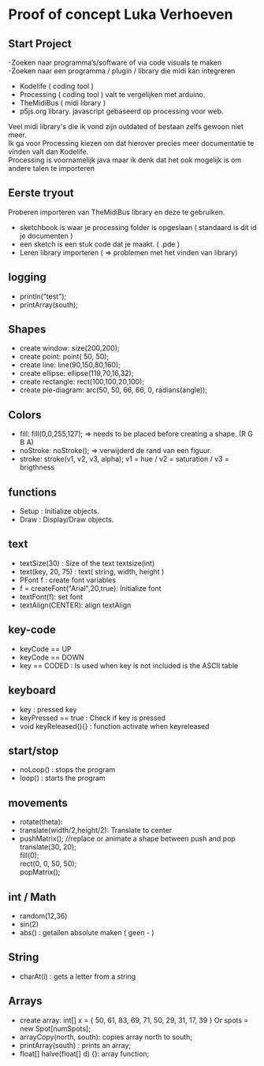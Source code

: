 # Proof of concept Luka Verhoeven
## Start Project
-Zoeken naar programma’s/software of via code visuals te maken <br />
-Zoeken naar een programma / plugin / library die midi kan integreren <br />
*	Kodelife ( coding tool )
*	Processing ( coding tool ) valt te vergelijken met arduino.
*	TheMidiBus ( midi library )
* p5js.org library. javascript gebaseerd op processing voor web.

Veel midi library's die ik vond zijn outdated of bestaan zelfs gewoon niet meer. <br/>
Ik ga voor Processing kiezen om dat hierover precies meer documentatie te vinden valt dan Kodelife. <br/>
Processing is voornamelijk java maar ik denk dat het ook mogelijk is om andere talen te importeren

## Eerste tryout

Proberen importeren van TheMidiBus library en deze te gebruiken.
* sketchbook is waar je processing folder is opgeslaan ( standaard is dit id je documenten )
* een sketch is een stuk code dat je maakt. ( .pde )
* Leren library importeren ( => problemen met het vinden van library)

## logging

* println("test");
* printArray(south);

## Shapes

* create window: size(200,200);
* create point: point( 50, 50);
* create line: line(90,150,80,160);
* create ellipse: ellipse(119,70,16,32);
* create rectangle: rect(100,100,20,100);
* create pie-diagram: arc(50, 50, 66, 66, 0, radians(angle));

## Colors

* fill: fill(0,0,255,127); => needs to be placed before creating a shape. (R G B A)
* noStroke: noStroke(); => verwijderd de rand van een figuur.
* stroke: stroke(v1, v2, v3, alpha); v1 = hue / v2 = saturation / v3 = brigthness

## functions

* Setup : Initialize objects.
* Draw : Display/Draw objects.

## text
* textSize(30) : Size of the text textsize(int)
* text(key, 20, 75) : text( string, width, height )
* PFont f : create font variables
* f = createFont("Arial",20,true): Initialize font
* textFont(f): set font
* textAlign(CENTER): align textAlign

## key-code
* keyCode == UP
* keyCode == DOWN
* key == CODED : Is used when key is not included is the ASCII table

## keyboard

* key : pressed key
* keyPressed == true : Check if key is pressed
* void keyReleased(){} :  function activate when keyreleased

## start/stop
* noLoop() : stops the program
* loop()   : starts the program

## movements
* rotate(theta):
* translate(width/2,height/2): Translate to center
* pushMatrix(); //replace or animate a shape between push and pop</br> 
translate(30, 20); </br>
fill(0);   </br>
rect(0, 0, 50, 50);  </br>
popMatrix();</br>

## int / Math
* random(12,36)
* sin(2)
* abs() : getallen absolute maken ( geen - )

## String
* charAt(i) : gets a letter from a string

## Arrays
* create array: int[] x = { 50, 61, 83, 69, 71, 50, 29, 31, 17, 39 } Or spots = new Spot[numSpots];
* arrayCopy(north, south): copies array north to south;
* printArray(south) : prints an array;
* float[] halve(float[] d) {}: array function;
